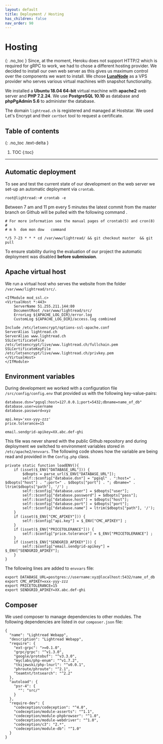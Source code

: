 ```yaml
---
layout: default
title: Deployment / Hosting
has_children: false
nav_order: 90
---
```

# Hosting
{: .no_toc }
Since, at the moment, Heroku does not support HTTP/2 which is required for gRPC to work, we had to chose a different hosting provider. We decided to install our own web server as this gives us maximum control over the components we want to install. We chose [**LunaNode**](https://www.lunanode.com/) as a VPS provider who serves various virtual machines with snapshot functionality.

We installed a **Ubuntu 18.04 64-bit** virtual machine with **apache2** web server and **PHP 7.2.24**. We use **PostgreSQL 10.10** as database and **phpPgAdmin 5.6** to administer the database.

The domain `lightread.ch` is registered and managed at Hoststar. We used Let's Encrypt and their `certbot` tool to request a certificate.  


## Table of contents
{: .no_toc .text-delta }

1. TOC
{:toc}

---




## Automatic deployment
To see and test the current state of our development on the web server we set-up an automatic deployment via `crontab`.  

```
root@lightread:~# crontab -e
```

Between 7 am and 11 pm every 5 minutes the latest commit from the master branch on Github will be pulled with the following command .

```
# For more information see the manual pages of crontab(5) and cron(8)
#
# m h  dom mon dow   command

*/5 7-23 * * * cd /var/www/lightread/ && git checkout master  && git pull
```
To ensure stability during the evaluation of our project the automatic deployment was disabled **before submission**.

## Apache virtual host
We run a virtual host who serves the website from the folder `/var/www/lightread/src/`.
```
<IfModule mod_ssl.c>
<VirtualHost *:443>
    ServerName 51.255.211.144:80
    DocumentRoot /var/www/lightread/src/
    ErrorLog ${APACHE_LOG_DIR}/error.log
    CustomLog ${APACHE_LOG_DIR}/access.log combined

Include /etc/letsencrypt/options-ssl-apache.conf
ServerAlias lightread.ch
ServerAlias www.lightread.ch
SSLCertificateFile /etc/letsencrypt/live/www.lightread.ch/fullchain.pem
SSLCertificateKeyFile /etc/letsencrypt/live/www.lightread.ch/privkey.pem
</VirtualHost>
</IfModule>
```
## Environment variables
During development we worked with a configuration file `/src/config/config.env` that provided us with the following key-value-pairs:
```
database.dsn="pgsql:host=127.0.0.1;port=5432;dbname=name_of_db"
database.user=username
database.password=xyz

api.key='xxx-yyy-zzz'
price.tolerance=15

email.sendgrid-apikey=XX.abc.def-ghi
```
This file was never shared with the public Github repository and during deployment we switched to environment variables stored in `/etc/apache2/envvars`. The following code shows how the variable are being read and provided in the `Config.php` class.

```
private static function loadENV(){
    if (isset($_ENV["DATABASE_URL"])) {
        $dbopts = parse_url($_ENV["DATABASE_URL"]);
        self::$config["database.dsn"] = "pgsql" . ":host=" . $dbopts["host"] . ";port=" . $dbopts["port"] . "; dbname=" . ltrim($dbopts["path"], '/') ;
        self::$config["database.user"] = $dbopts["user"];
        self::$config["database.password"] = $dbopts["pass"];
        self::$config["database.host"] = $dbopts["host"];
        self::$config["database.port"] = $dbopts["port"];
        self::$config["database.name"] = ltrim($dbopts["path"], '/');
    }
    if (isset($_ENV["CMC_APIKEY"])) {
        self::$config["api.key"] = $_ENV["CMC_APIKEY"] ;
    }
    if (isset($_ENV["PRICETOLERANCE"])) {
        self::$config["price.tolerance"] = $_ENV["PRICETOLERANCE"] ;
    }
    if (isset($_ENV["SENDGRID_APIKEY"])) {
        self::$config["email.sendgrid-apikey"] = $_ENV["SENDGRID_APIKEY"];
    }
}
```
The following lines are added to `envvars` file:
```
export DATABASE_URL=postgres://username:xyz@localhost:5432/name_of_db
export CMC_APIKEY=xxx-yyy-zzz
export PRICETOLERANCE=15
export SENDGRID_APIKEY=XX.abc.def-ghi
```

## Composer
We used composer to manage dependencies to other modules. The following dependencies are listed in our `composer.json` file:
```
{
  "name": "Lightread Webapp",
  "description": "Lightread Webapp",
  "require": {
    "ext-grpc": ">=0.1.0",
    "grpc/grpc": "^v1.3.0",
    "google/protobuf": "^v3.3.0",
    "myclabs/php-enum": "^v1.7.2",
    "tkijewski/php-lnurl": "^v0.0.1",
    "phroute/phroute": "^2.1",
    "teamtnt/tntsearch": "^2.2"
  },
  "autoload": {
    "psr-4": {
      "": "src/"
    }
  },
  "require-dev": {
    "codeception/codeception": "^4.0",
    "codeception/module-asserts": "^1.1",
    "codeception/module-phpbrowser": "^1.0",
    "codeception/module-webdriver": "^1.0",
    "codeception/c3": "2.*",
    "codeception/module-db": "^1.0"
  }
}
```
